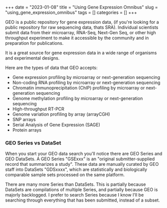 +++ 
date = "2023-01-08"
title = "Using Gene Expression Omnibus"
slug = "using_gene_expression_omnibus"
tags = []
categories = []
+++

GEO is a public repository for gene expression data, (if you're looking for a public repository for raw sequencing data, thats SRA). Individual scientists submit data from their microarray, RNA-Seq, Next-Gen Seq, or other high throughput experiment to make it accessible by the community and in preparation for publications.

It is a great source for gene expression data in a wide range of organisms and experimental designs.

Here are the types of data that GEO accepts:

- Gene expression profiling by microarray or next-generation sequencing
- Non-coding RNA profiling by microarray or next-generation sequencing
- Chromatin immunoprecipitation (ChIP) profiling by microarray or next-generation sequencing
- Genome methylation profiling by microarray or next-generation sequencing
- High-throughput RT-PCR
- Genome variation profiling by array (arrayCGH)
- SNP arrays
- Serial Analysis of Gene Expression (SAGE)
- Protein arrays

### GEO Series vs DataSet

When you start your GEO data search you'll notice there are GEO Series and GEO DataSets. A GEO Series "GSExxx" is an "original submitter-supplied record that summarizes a study". These data are manually curated by GEO staff into DataSets "GDSxxxx", which are statistically and biologically comparable sample sets processed on the same platform.

There are many more Series than DataSets. This is partially because DataSets are compilations of multiple Series, and partially because GEO is majorly backlogged. I prefer to search Series because I know I'll be searching through everything that has been submitted, instead of a subset.

